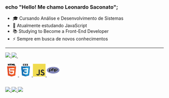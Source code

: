 ### echo "Hello! Me chamo Leonardo Saconato";

- 🎓 Cursando Análise e Desenvolvimento de Sistemas
- 🌱 Atualmente estudando JavaScript
- 📚 Studying to Become a Front-End Developer
- ⚡ Sempre em busca de novos conhecimentos
<hr>
<div>
<a href="https://github.com/LeonardoSaconato">
 <img height = "180em" src = "https://github-readme-stats.vercel.app/api?username=LeonardoSaconato&show_icons=true&theme=dark&include_all_commits=true&count_private=true" />
  <img height = "180em" src = "https://github-readme-stats.vercel.app/api/top-langs/?username=LeonardoSaconato&layout=compact&langs_count=7&theme=dark" />
<img>
</div>
<div style="display: inline_block;"><br>
<img alt="HTML" height="40" width="40" src="https://raw.githubusercontent.com/github/explore/80688e429a7d4ef2fca1e82350fe8e3517d3494d/topics/html/html.png">
<img alt="CSS" height="40" width="40" src="https://raw.githubusercontent.com/github/explore/80688e429a7d4ef2fca1e82350fe8e3517d3494d/topics/css/css.png">
<img alt="JavaScript" height="40" width="40" src="https://raw.githubusercontent.com/github/explore/80688e429a7d4ef2fca1e82350fe8e3517d3494d/topics/javascript/javascript.png">
<img alt="PHP" height="40" width="40" src="https://raw.githubusercontent.com/github/explore/80688e429a7d4ef2fca1e82350fe8e3517d3494d/topics/php/php.png">
</div>

##

<div>
<a href="https://www.linkedin.com/in/leonardo-saconato-de-santana-64b29a1a0/" target="_blank"> <img src = "https://img.shields.io/badge/LinkedIn-0077B5 ? style = for-the-badge & logo = linkedin & logoColor = white "target =" _ blank ">  </a> 
<a href="https://www.instagram.com/leozin_i/" target="_blank"> <img src = "https://img.shields.io/badge/-Instagram-%23E4405F?style=for-the- emblema & logo = instagram & logoColor=white "target =" _ blank "> </a> 
<a href = "mailto:saconatoleonardo@gmail.com" target="_blank"> <img src = "https://img.shields.io/badge/-Gmail-%23333?style=for-the-badge&logo=gmail&logoColor=white" target = "_ blank"> </a>
</div>
